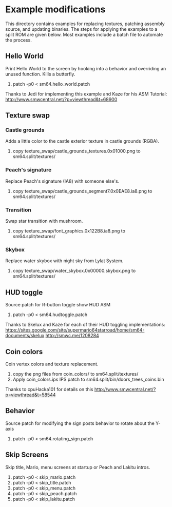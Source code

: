 # Example modifications

This directory contains examples for replacing textures, patching assembly 
source, and updating binaries. The steps for applying the examples to a split 
ROM are given below. Most examples include a batch file to automate the process.

## Hello World
Print Hello World to the screen by hooking into a behavior and overriding an 
unused function. Kills a butterfly.

1. patch -p0 < sm64.hello\_world.patch

Thanks to Jedi for implementing this example and Kaze for his ASM Tutorial:
http://www.smwcentral.net/?p=viewthread&t=68900

## Texture swap

### Castle grounds
Adds a little color to the castle exterior texture in castle grounds (RGBA).

1. copy texture\_swap/castle\_grounds\_textures.0x01000.png to sm64.split/textures/

### Peach's signature
Replace Peach's signature (IA8) with someone else's.

1. copy texture\_swap/castle\_grounds\_segment7.0x0EAE8.ia8.png to sm64.split/textures/

### Transition
Swap star transition with mushroom.

1. copy texture\_swap/font\_graphics.0x122B8.ia8.png to sm64.split/textures/

### Skybox
Replace water skybox with night sky from Lylat System.

1. copy texture\_swap/water\_skybox.0x00000.skybox.png to sm64.split/textures/

## HUD toggle
Source patch for R-button toggle show HUD ASM

1. patch -p0 < sm64.hudtoggle.patch

Thanks to Skelux and Kaze for each of their HUD toggling implementations:
https://sites.google.com/site/supermario64starroad/home/sm64-documents/skelux
http://smwc.me/1208284

## Coin colors
Coin vertex colors and texture replacement.

1. copy the png files from coin\_colors/ to sm64.split/textures/
2. Apply coin\_colors.ips IPS patch to sm64.split/bin/doors\_trees\_coins.bin

Thanks to cpuHacka101 for details on this
http://www.smwcentral.net/?p=viewthread&t=58544

## Behavior
Source patch for modifying the sign posts behavior to rotate about the Y-axis

1. patch -p0 < sm64.rotating\_sign.patch

## Skip Screens
Skip title, Mario, menu screens at startup or Peach and Lakitu intros.

1. patch -p0 < skip\_mario.patch
2. patch -p0 < skip\_title.patch
3. patch -p0 < skip\_menu.patch
4. patch -p0 < skip\_peach.patch
5. patch -p0 < skip\_lakitu.patch
